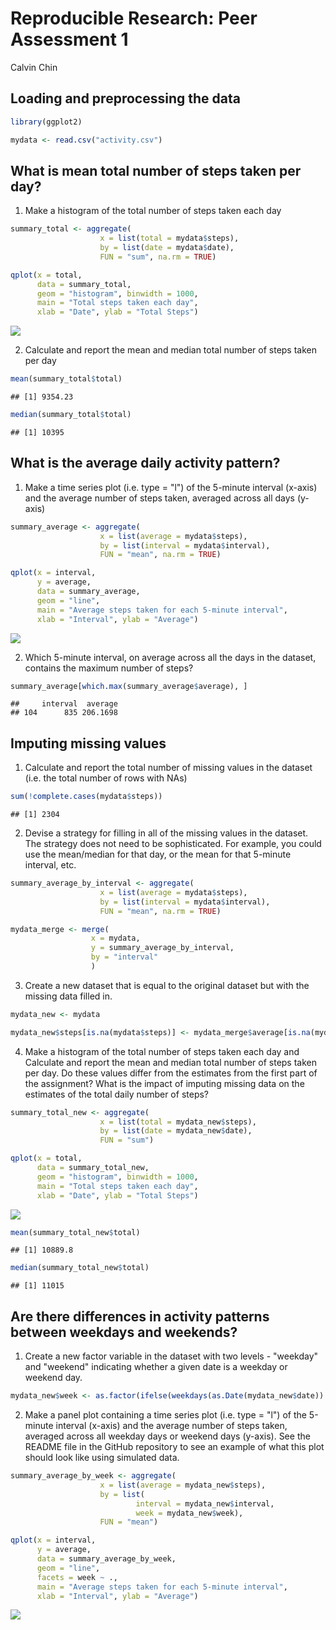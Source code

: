 # Reproducible Research: Peer Assessment 1
Calvin Chin  


## Loading and preprocessing the data

```r
library(ggplot2)

mydata <- read.csv("activity.csv")
```


## What is mean total number of steps taken per day?
1. Make a histogram of the total number of steps taken each day

```r
summary_total <- aggregate(
                    x = list(total = mydata$steps), 
                    by = list(date = mydata$date), 
                    FUN = "sum", na.rm = TRUE)

qplot(x = total, 
      data = summary_total,
      geom = "histogram", binwidth = 1000,
      main = "Total steps taken each day", 
      xlab = "Date", ylab = "Total Steps")
```

![](PA1_template_files/figure-html/unnamed-chunk-2-1.png) 

2. Calculate and report the mean and median total number of steps taken per day

```r
mean(summary_total$total)
```

```
## [1] 9354.23
```

```r
median(summary_total$total)
```

```
## [1] 10395
```


## What is the average daily activity pattern?
1. Make a time series plot (i.e. type = "l") of the 5-minute interval (x-axis) and the average number of steps taken, averaged across all days (y-axis)

```r
summary_average <- aggregate(
                    x = list(average = mydata$steps), 
                    by = list(interval = mydata$interval), 
                    FUN = "mean", na.rm = TRUE)

qplot(x = interval, 
      y = average,
      data = summary_average,
      geom = "line", 
      main = "Average steps taken for each 5-minute interval", 
      xlab = "Interval", ylab = "Average")
```

![](PA1_template_files/figure-html/unnamed-chunk-4-1.png) 

2. Which 5-minute interval, on average across all the days in the dataset, contains the maximum number of steps?

```r
summary_average[which.max(summary_average$average), ]
```

```
##     interval  average
## 104      835 206.1698
```

## Imputing missing values
1. Calculate and report the total number of missing values in the dataset (i.e. the total number of rows with NAs)

```r
sum(!complete.cases(mydata$steps))
```

```
## [1] 2304
```

2. Devise a strategy for filling in all of the missing values in the dataset. The strategy does not need to be sophisticated. For example, you could use the mean/median for that day, or the mean for that 5-minute interval, etc.

```r
summary_average_by_interval <- aggregate(
                    x = list(average = mydata$steps), 
                    by = list(interval = mydata$interval), 
                    FUN = "mean", na.rm = TRUE)

mydata_merge <- merge(
                  x = mydata, 
                  y = summary_average_by_interval, 
                  by = "interval"
                  )
```

3. Create a new dataset that is equal to the original dataset but with the missing data filled in.

```r
mydata_new <- mydata

mydata_new$steps[is.na(mydata$steps)] <- mydata_merge$average[is.na(mydata$steps)]
```

4. Make a histogram of the total number of steps taken each day and Calculate and report the mean and median total number of steps taken per day. Do these values differ from the estimates from the first part of the assignment? What is the impact of imputing missing data on the estimates of the total daily number of steps?

```r
summary_total_new <- aggregate(
                    x = list(total = mydata_new$steps), 
                    by = list(date = mydata_new$date), 
                    FUN = "sum")

qplot(x = total,
      data = summary_total_new,
      geom = "histogram", binwidth = 1000,
      main = "Total steps taken each day", 
      xlab = "Date", ylab = "Total Steps")
```

![](PA1_template_files/figure-html/unnamed-chunk-9-1.png) 

```r
mean(summary_total_new$total)
```

```
## [1] 10889.8
```

```r
median(summary_total_new$total)
```

```
## [1] 11015
```


## Are there differences in activity patterns between weekdays and weekends?
1. Create a new factor variable in the dataset with two levels - "weekday" and "weekend" indicating whether a given date is a weekday or weekend day.

```r
mydata_new$week <- as.factor(ifelse(weekdays(as.Date(mydata_new$date)) %in% c("Saturday","Sunday"), "Weekend", "Weekday"))
```

2. Make a panel plot containing a time series plot (i.e. type = "l") of the 5-minute interval (x-axis) and the average number of steps taken, averaged across all weekday days or weekend days (y-axis). See the README file in the GitHub repository to see an example of what this plot should look like using simulated data.

```r
summary_average_by_week <- aggregate(
                    x = list(average = mydata_new$steps), 
                    by = list(
                            interval = mydata_new$interval, 
                            week = mydata_new$week), 
                    FUN = "mean")

qplot(x = interval, 
      y = average,
      data = summary_average_by_week,
      geom = "line", 
      facets = week ~ .,
      main = "Average steps taken for each 5-minute interval", 
      xlab = "Interval", ylab = "Average")
```

![](PA1_template_files/figure-html/unnamed-chunk-11-1.png) 

